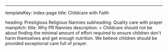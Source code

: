 ---
templateKey: index-page
title: Childcare with Faith
<!-- image: /img/home-jumbotron.jpg -->
heading: Prestigious Religious Nannies
subheading: Quality care with prayer
mainpitch:
  title: Why PR Nannies
  description: >
    Childcare should not be about finding the minimal amount of effort required 
    to ensure children don't harm themselves and get enough nutrition. We believe 
    children should be provided exceptional care full of prayer.